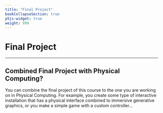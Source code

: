 ```yaml
---
title: "Final Project"
bookCollapseSection: true
p5js-widget: true
weight: 999
---
```


# Final Project

---

## Combined Final Project with Physical Computing?

You can combine the final project of this course to the one you are working on in Physical Computing. For example, you create some type of interactive installation that has a physical interface combined to immersive generative graphics, or you make a simple game with a custom controller...

